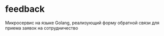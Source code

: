 # feedback
Микросервис на языке Golang, реализующий форму обратной связи для приема заявок на сотрудничество
